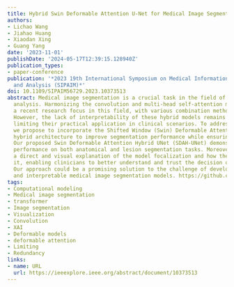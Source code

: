 ```yaml
---
title: Hybrid Swin Deformable Attention U-Net for Medical Image Segmentation
authors:
- Lichao Wang
- Jiahao Huang
- Xiaodan Xing
- Guang Yang
date: '2023-11-01'
publishDate: '2024-05-17T12:39:15.128940Z'
publication_types:
- paper-conference
publication: '*2023 19th International Symposium on Medical Information Processing
  and Analysis (SIPAIM)*'
doi: 10.1109/SIPAIM56729.2023.10373513
abstract: Medical image segmentation is a crucial task in the field of medical image
  analysis. Harmonizing the convolution and multi-head self-attention mechanism is
  a recent research focus in this field, with various combination methods proposed.
  However, the lack of interpretability of these hybrid models remains a common pitfall,
  limiting their practical application in clinical scenarios. To address this issue,
  we propose to incorporate the Shifted Window (Swin) Deformable Attention into a
  hybrid architecture to improve segmentation performance while ensuring explainability.
  Our proposed Swin Deformable Attention Hybrid UNet (SDAH-UNet) demonstrates state-of-the-art
  performance on both anatomical and lesion segmentation tasks. Moreover, we provide
  a direct and visual explanation of the model focalization and how the model forms
  it, enabling clinicians to better understand and trust the decision of the model.
  Our approach could be a promising solution to the challenge of developing accurate
  and interpretable medical image segmentation models. https://github.com/wlc2424762917/SDAH_UNet
tags:
- Computational modeling
- Medical image segmentation
- transformer
- Image segmentation
- Visualization
- Convolution
- XAI
- Deformable models
- deformable attention
- Limiting
- Redundancy
links:
- name: URL
  url: https://ieeexplore.ieee.org/abstract/document/10373513
---
```

